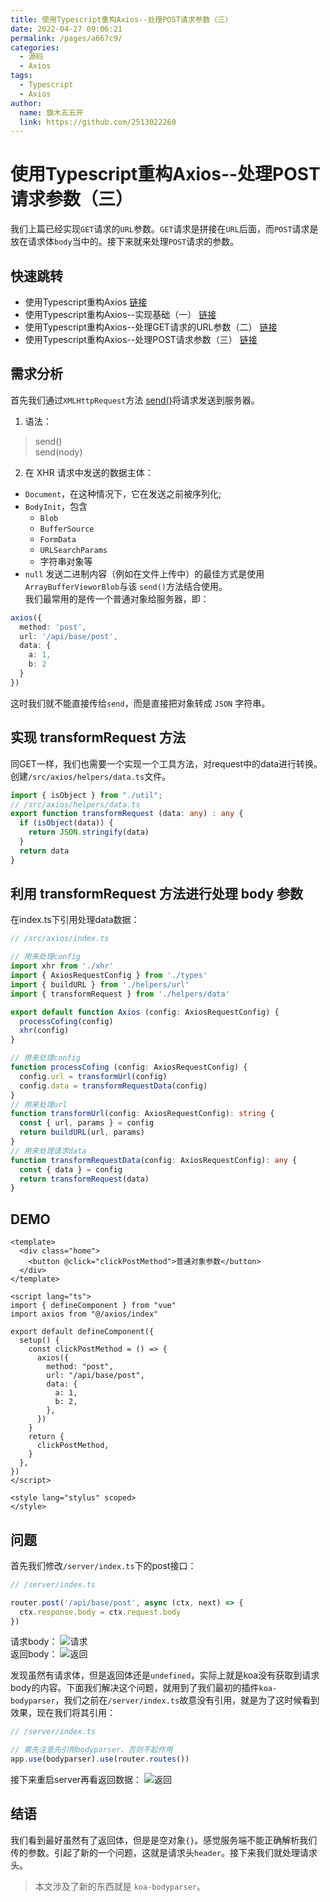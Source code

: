 ```yaml
---
title: 使用Typescript重构Axios--处理POST请求参数（三）
date: 2022-04-27 09:06:21
permalink: /pages/a667c9/
categories:
  - 源码
  - Axios
tags:
  - Typescript
  - Axios
author:
  name: 旗木五五开
  link: https://github.com/2513022260
---
```


# 使用Typescript重构Axios--处理POST请求参数（三）

我们上篇已经实现`GET`请求的`URL`参数。`GET`请求是拼接在`URL`后面，而`POST`请求是放在请求体`body`当中的。接下来就来处理`POST`请求的参数。
<!-- more -->

## 快速跳转
- 使用Typescript重构Axios [链接](/pages/1fda4a/)
- 使用Typescript重构Axios--实现基础（一） [链接](/pages/7feef0/)
- 使用Typescript重构Axios--处理GET请求的URL参数（二） [链接](/pages/518c20/)
- 使用Typescript重构Axios--处理POST请求参数（三） [链接](/pages/a667c9/)

## 需求分析
首先我们通过`XMLHttpRequest`方法 [send()](https://developer.mozilla.org/en-US/docs/Web/API/XMLHttpRequest/send)将请求发送到服务器。  
1. 语法：
> send()  
  send(nody)
2. 在 XHR 请求中发送的数据主体：
+ `Document`，在这种情况下，它在发送之前被序列化;
+ `BodyInit`，包含
  - `Blob`
  - `BufferSource`
  - `FormData`
  - `URLSearchParams`
  - 字符串对象等
+ `null` 
发送二进制内容（例如在文件上传中）的最佳方式是使用 `ArrayBufferVieworBlob`与该 `send()`方法结合使用。  
我们最常用的是传一个普通对象给服务器，即：
``` ts
axios({
  method: 'post',
  url: '/api/base/post',
  data: {
    a: 1,
    b: 2
  }
})
```
这时我们就不能直接传给`send`，而是直接把对象转成 `JSON` 字符串。

## 实现 transformRequest 方法
同GET一样，我们也需要一个实现一个工具方法，对request中的data进行转换。创建`/src/axios/helpers/data.ts`文件。
``` ts
import { isObject } from "./util";
// /src/axios/helpers/data.ts
export function transformRequest (data: any) : any {
  if (isObject(data)) {
    return JSON.stringify(data)
  }
  return data
} 

```

## 利用 transformRequest 方法进行处理 body 参数
在index.ts下引用处理data数据：
``` ts
// /src/axios/index.ts

// 用来处理config
import xhr from './xhr'
import { AxiosRequestConfig } from './types'
import { buildURL } from './helpers/url'
import { transformRequest } from './helpers/data'

export default function Axios (config: AxiosRequestConfig) {
  processCofing(config)
  xhr(config)
}

// 用来处理config
function processCofing (config: AxiosRequestConfig) {
  config.url = transformUrl(config)
  config.data = transformRequestData(config)
}
// 用来处理url
function transformUrl(config: AxiosRequestConfig): string {
  const { url, params } = config
  return buildURL(url, params)
}
// 用来处理请求data
function transformRequestData(config: AxiosRequestConfig): any {
  const { data } = config
  return transformRequest(data)
}
```
## DEMO
``` vue
<template>
  <div class="home">
    <button @click="clickPostMethod">普通对象参数</button>
  </div>
</template>

<script lang="ts">
import { defineComponent } from "vue"
import axios from "@/axios/index"

export default defineComponent({
  setup() {
    const clickPostMethod = () => {
      axios({
        method: "post",
        url: "/api/base/post",
        data: {
          a: 1,
          b: 2,
        },
      })
    }
    return {
      clickPostMethod,
    }
  },
})
</script>

<style lang="stylus" scoped>
</style>

```
## 问题
首先我们修改`/server/index.ts`下的post接口：
``` ts
// /server/index.ts

router.post('/api/base/post', async (ctx, next) => {
  ctx.response.body = ctx.request.body
})
```
请求body：
![请求](/blog/img/source/axios-5.png)  
返回body：
![返回](/blog/img/source/axios-6.png)  

发现虽然有请求体，但是返回体还是`undefined`，实际上就是koa没有获取到请求body的内容。下面我们解决这个问题，就用到了我们最初的插件`koa-bodyparser`，我们之前在`/server/index.ts`故意没有引用，就是为了这时候看到效果，现在我们将其引用：
``` ts
// /server/index.ts

// 需先注意先引用bodyparser、否则不起作用
app.use(bodyparser).use(router.routes())
```
接下来重启server再看返回数据：
![返回](/blog/img/source/axios-7.png)

## 结语
我们看到最好虽然有了返回体，但是是空对象`{}`。感觉服务端不能正确解析我们传的参数。引起了新的一个问题，这就是请求头`header`。接下来我们就处理请求头。
> 本文涉及了新的东西就是 `koa-bodyparser`。

